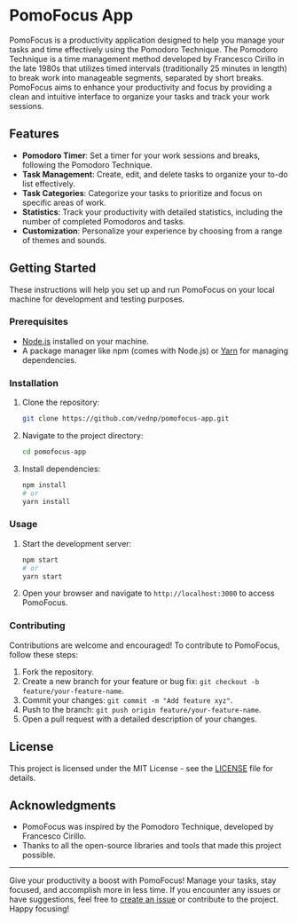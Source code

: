 # PomoFocus App


PomoFocus is a productivity application designed to help you manage your tasks and time effectively using the Pomodoro Technique. The Pomodoro Technique is a time management method developed by Francesco Cirillo in the late 1980s that utilizes timed intervals (traditionally 25 minutes in length) to break work into manageable segments, separated by short breaks. PomoFocus aims to enhance your productivity and focus by providing a clean and intuitive interface to organize your tasks and track your work sessions.

## Features

- **Pomodoro Timer**: Set a timer for your work sessions and breaks, following the Pomodoro Technique.
- **Task Management**: Create, edit, and delete tasks to organize your to-do list effectively.
- **Task Categories**: Categorize your tasks to prioritize and focus on specific areas of work.
- **Statistics**: Track your productivity with detailed statistics, including the number of completed Pomodoros and tasks.
- **Customization**: Personalize your experience by choosing from a range of themes and sounds.

## Getting Started

These instructions will help you set up and run PomoFocus on your local machine for development and testing purposes.

### Prerequisites

- [Node.js](https://nodejs.org/) installed on your machine.
- A package manager like npm (comes with Node.js) or [Yarn](https://yarnpkg.com/) for managing dependencies.

### Installation

1. Clone the repository:

   ```bash
   git clone https://github.com/vednp/pomofocus-app.git
   ```

2. Navigate to the project directory:

   ```bash
   cd pomofocus-app
   ```

3. Install dependencies:

   ```bash
   npm install
   # or
   yarn install
   ```

### Usage

1. Start the development server:

   ```bash
   npm start
   # or
   yarn start
   ```

2. Open your browser and navigate to `http://localhost:3000` to access PomoFocus.

### Contributing

Contributions are welcome and encouraged! To contribute to PomoFocus, follow these steps:

1. Fork the repository.
2. Create a new branch for your feature or bug fix: `git checkout -b feature/your-feature-name`.
3. Commit your changes: `git commit -m "Add feature xyz"`.
4. Push to the branch: `git push origin feature/your-feature-name`.
5. Open a pull request with a detailed description of your changes.

## License

This project is licensed under the MIT License - see the [LICENSE](https://github.com/vednp/pomofocus-app/blob/main/LICENSE) file for details.

## Acknowledgments

- PomoFocus was inspired by the Pomodoro Technique, developed by Francesco Cirillo.
- Thanks to all the open-source libraries and tools that made this project possible.

---

Give your productivity a boost with PomoFocus! Manage your tasks, stay focused, and accomplish more in less time. If you encounter any issues or have suggestions, feel free to [create an issue](https://github.com/vednp/pomofocus-app/issues) or contribute to the project. Happy focusing!
```

